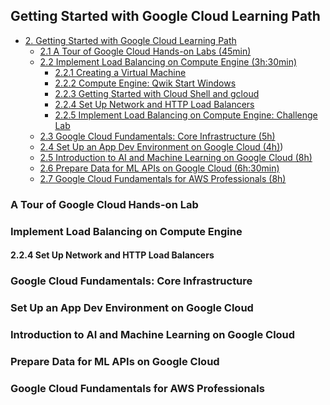 ## Getting Started with Google Cloud Learning Path
 - [2. Getting Started with Google Cloud Learning Path](#google-cloud-computing-foundations-certificate)
   - [2.1 A Tour of Google Cloud Hands-on Labs (45min)](#a-tour-of-google-cloud-hands-on-lab)
   - [2.2 Implement Load Balancing on Compute Engine (3h:30min)](#implement-load-balancing-on-compute-engine)
     - [2.2.1 Creating a Virtual Machine]()
     - [2.2.2 Compute Engine: Qwik Start Windows]()
     - [2.2.3 Getting Started with Cloud Shell and gcloud]()
     - [2.2.4 Set Up Network and HTTP Load Balancers](#224-set-up-network-and-http-load-balancers)
     - [2.2.5 Implement Load Balancing on Compute Engine: Challenge Lab]() 
   - [2.3 Google Cloud Fundamentals: Core Infrastructure (5h)](#google-cloud-fundamentals-core-infrastructure)
   - [2.4 Set Up an App Dev Environment on Google Cloud (4h)](#set-up-an-app-dev-environment-on-google-cloud))
   - [2.5 Introduction to AI and Machine Learning on Google Cloud (8h)](#introduction-to-ai-and-machine-learning-on-google-cloud)
   - [2.6 Prepare Data for ML APIs on Google Cloud (6h:30min)](#prepare-data-for-ml-apis-on-google-cloud)
   - [2.7 Google Cloud Fundamentals for AWS Professionals (8h)](#google-cloud-fundamentals-for-aws-professionals)





### A Tour of Google Cloud Hands-on Lab

### Implement Load Balancing on Compute Engine

#### 2.2.4 Set Up Network and HTTP Load Balancers

### Google Cloud Fundamentals: Core Infrastructure

### Set Up an App Dev Environment on Google Cloud

### Introduction to AI and Machine Learning on Google Cloud

### Prepare Data for ML APIs on Google Cloud

### Google Cloud Fundamentals for AWS Professionals
